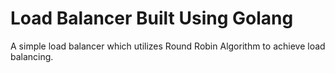 # Load Balancer Built Using Golang

A simple load balancer which utilizes Round Robin Algorithm to achieve load balancing.


